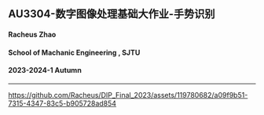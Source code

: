 ## AU3304-数字图像处理基础大作业-手势识别
#### Racheus Zhao
#### School of Machanic Engineering , SJTU
#### 2023-2024-1 Autumn
---


https://github.com/Racheus/DIP_Final_2023/assets/119780682/a09f9b51-7315-4347-83c5-b905728ad854
